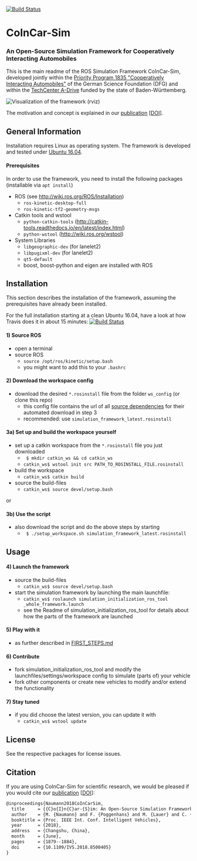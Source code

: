 [![Build Status](https://api.travis-ci.org/coincar-sim/coincarsim_getting_started.svg?branch=release)](https://travis-ci.org/coincar-sim/coincarsim_getting_started)

# CoInCar-Sim
### An Open-Source Simulation Framework for Cooperatively Interacting Automobiles

This is the main readme of the ROS Simulation Framework CoInCar-Sim, developed jointly within the [Priority Program 1835 "Cooperatively Interacting Automobiles"](http://www.coincar.de/) of the German Science Foundation (DFG) and within the [TechCenter A-Drive](http://tcadrive.de/) funded by the state of Baden-Württemberg.

![Visualization of the framework (rviz)](doc/framework-rviz.png)

The motivation and concept is explained in our [publication](http://www.mrt.kit.edu/z/publ/download/2018/Naumann2018CoInCarSim.pdf) [[DOI](http://dx.doi.org/%2010.1109/IVS.2018.8500405)].

## General Information
Installation requires Linux as operating system. The framework is developed and tested under [Ubuntu 16.04](http://releases.ubuntu.com/16.04/).

#### Prerequisites
In order to use the framework, you need to install the following packages (installable via `apt install`)
* ROS (see http://wiki.ros.org/ROS/Installation)
  * `ros-kinetic-desktop-full`
  * `ros-kinetic-tf2-geometry-msgs`
* Catkin tools and wstool
  * `python-catkin-tools` (http://catkin-tools.readthedocs.io/en/latest/index.html)
  * `python-wstool` (http://wiki.ros.org/wstool)
* System Libraries
  * `libgeographic-dev` (for lanelet2)
  * `libpugixml-dev` (for lanelet2)
  * `qt5-default`
  * boost, boost-python and eigen are installed with ROS

## Installation
This section describes the installation of the framework, assuming the prerequisites have already been installed.

For the full installation starting at a clean Ubuntu 16.04, have a look at how Travis does it in about 15 minutes: [![Build Status](https://api.travis-ci.org/coincar-sim/coincarsim_getting_started.svg?branch=release)](https://travis-ci.org/coincar-sim/coincarsim_getting_started)

#### 1) Source ROS
* open a terminal
* source ROS
  * `source /opt/ros/kinetic/setup.bash`
  * you might want to add this to your `.bashrc`

#### 2) Download the workspace config
* download the desired `*.rosinstall` file from the folder `ws_config` (or clone this repo)
  * this config file contains the url of all [source dependencies](OVERVIEW_COMPONENTS.md) for their automated download in step 3
  * recommended: use `simulation_framework_latest.rosinstall`

#### 3a) Set up and build the workspace yourself
* set up a catkin workspace from the `*.rosinstall` file you just downloaded
  * ` $ mkdir catkin_ws && cd catkin_ws`
  * `catkin_ws$ wstool init src PATH_TO_ROSINSTALL_FILE.rosinstall`
* build the workspace
  * `catkin_ws$ catkin build`
* source the build-files
  * `catkin_ws$ source devel/setup.bash`

or
#### 3b) Use the script
* also download the script and do the above steps by starting
  * ` $ ./setup_workspace.sh simulation_framework_latest.rosinstall`

## Usage
#### 4) Launch the framework
* source the build-files
  * `catkin_ws$ source devel/setup.bash`
* start the simulation framework by launching the main launchfile:
  * `catkin_ws$ roslaunch simulation_initialization_ros_tool _whole_framework.launch`
  * see the Readme of simulation_initialization_ros_tool for details about how the parts of the framework are launched

#### 5) Play with it
* as further described in [FIRST_STEPS.md](FIRST_STEPS.md)

#### 6) Contribute
* fork simulation_initialization_ros_tool and modify the launchfiles/settings/workspace config to simulate (parts of) your vehicle
* fork other components or create new vehicles to modify and/or extend the functionality

#### 7) Stay tuned
* if you did choose the latest version, you can update it with
  * `catkin_ws$ wstool update`

## License
See the respective packages for license issues.

## Citation
If you are using CoInCar-Sim for scientific research, we would be pleased if you would cite our [publication](http://www.mrt.kit.edu/z/publ/download/2018/Naumann2018CoInCarSim.pdf) [[DOI](http://dx.doi.org/%2010.1109/IVS.2018.8500405)]:
```latex
@inproceedings{Naumann2018CoInCarSim,
  title     = {{C}o{I}n{C}ar-{S}im: An Open-Source Simulation Framework for Cooperatively Interacting Automobiles},
  author    = {M. {Naumann} and F. {Poggenhans} and M. {Lauer} and C. {Stiller}},
  booktitle = {Proc. IEEE Int. Conf. Intelligent Vehicles},
  year      = {2018},
  address   = {Changshu, China},
  month     = {June},
  pages     = {1879--1884},
  doi       = {10.1109/IVS.2018.8500405}
}
```
